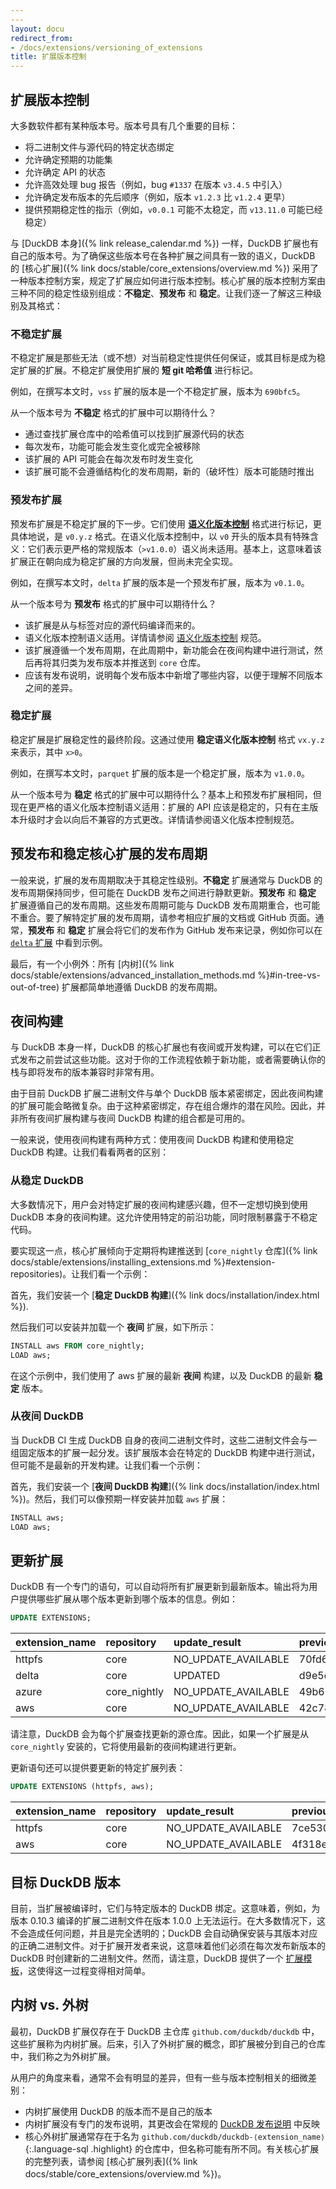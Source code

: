 ```yaml
---
---
layout: docu
redirect_from:
- /docs/extensions/versioning_of_extensions
title: 扩展版本控制
---
```


## 扩展版本控制

大多数软件都有某种版本号。版本号具有几个重要的目标：

* 将二进制文件与源代码的特定状态绑定
* 允许确定预期的功能集
* 允许确定 API 的状态
* 允许高效处理 bug 报告（例如，bug `#1337` 在版本 `v3.4.5` 中引入）
* 允许确定发布版本的先后顺序（例如，版本 `v1.2.3` 比 `v1.2.4` 更早）
* 提供预期稳定性的指示（例如，`v0.0.1` 可能不太稳定，而 `v13.11.0` 可能已经稳定）

与 [DuckDB 本身]({% link release_calendar.md %}) 一样，DuckDB 扩展也有自己的版本号。为了确保这些版本号在各种扩展之间具有一致的语义，DuckDB 的 [核心扩展]({% link docs/stable/core_extensions/overview.md %}) 采用了一种版本控制方案，规定了扩展应如何进行版本控制。核心扩展的版本控制方案由三种不同的稳定性级别组成：**不稳定**、**预发布** 和 **稳定**。让我们逐一了解这三种级别及其格式：

### 不稳定扩展

不稳定扩展是那些无法（或不想）对当前稳定性提供任何保证，或其目标是成为稳定扩展的扩展。不稳定扩展使用扩展的 **短 git 哈希值** 进行标记。

例如，在撰写本文时，`vss` 扩展的版本是一个不稳定扩展，版本为 `690bfc5`。

从一个版本号为 **不稳定** 格式的扩展中可以期待什么？

* 通过查找扩展仓库中的哈希值可以找到扩展源代码的状态
* 每次发布，功能可能会发生变化或完全被移除
* 该扩展的 API 可能会在每次发布时发生变化
* 该扩展可能不会遵循结构化的发布周期，新的（破坏性）版本可能随时推出

### 预发布扩展

预发布扩展是不稳定扩展的下一步。它们使用 **[语义化版本控制](https://semver.org/)** 格式进行标记，更具体地说，是 `v0.y.z` 格式。在语义化版本控制中，以 `v0` 开头的版本具有特殊含义：它们表示更严格的常规版本（`>v1.0.0`）语义尚未适用。基本上，这意味着该扩展正在朝向成为稳定扩展的方向发展，但尚未完全实现。

例如，在撰写本文时，`delta` 扩展的版本是一个预发布扩展，版本为 `v0.1.0`。

从一个版本号为 **预发布** 格式的扩展中可以期待什么？

* 该扩展是从与标签对应的源代码编译而来的。
* 语义化版本控制语义适用。详情请参阅 [语义化版本控制](https://semver.org/) 规范。
* 该扩展遵循一个发布周期，在此周期中，新功能会在夜间构建中进行测试，然后再将其归类为发布版本并推送到 `core` 仓库。
* 应该有发布说明，说明每个发布版本中新增了哪些内容，以便于理解不同版本之间的差异。

### 稳定扩展

稳定扩展是扩展稳定性的最终阶段。这通过使用 **稳定语义化版本控制** 格式 `vx.y.z` 来表示，其中 `x>0`。

例如，在撰写本文时，`parquet` 扩展的版本是一个稳定扩展，版本为 `v1.0.0`。

从一个版本号为 **稳定** 格式的扩展中可以期待什么？基本上和预发布扩展相同，但现在更严格的语义化版本控制语义适用：扩展的 API 应该是稳定的，只有在主版本升级时才会以向后不兼容的方式更改。详情请参阅语义化版本控制规范。

## 预发布和稳定核心扩展的发布周期

一般来说，扩展的发布周期取决于其稳定性级别。**不稳定** 扩展通常与 DuckDB 的发布周期保持同步，但可能在 DuckDB 发布之间进行静默更新。**预发布** 和 **稳定** 扩展遵循自己的发布周期。这些发布周期可能与 DuckDB 发布周期重合，也可能不重合。要了解特定扩展的发布周期，请参考相应扩展的文档或 GitHub 页面。通常，**预发布** 和 **稳定** 扩展会将它们的发布作为 GitHub 发布来记录，例如你可以在 [`delta` 扩展](https://github.com/duckdb/duckdb-delta/releases) 中看到示例。

最后，有一个小例外：所有 [内树]({% link docs/stable/extensions/advanced_installation_methods.md %}#in-tree-vs-out-of-tree) 扩展都简单地遵循 DuckDB 的发布周期。

## 夜间构建

与 DuckDB 本身一样，DuckDB 的核心扩展也有夜间或开发构建，可以在它们正式发布之前尝试这些功能。这对于你的工作流程依赖于新功能，或者需要确认你的栈与即将发布的版本兼容时非常有用。

由于目前 DuckDB 扩展二进制文件与单个 DuckDB 版本紧密绑定，因此夜间构建的扩展可能会略微复杂。由于这种紧密绑定，存在组合爆炸的潜在风险。因此，并非所有夜间扩展构建与夜间 DuckDB 构建的组合都是可用的。

一般来说，使用夜间构建有两种方式：使用夜间 DuckDB 构建和使用稳定 DuckDB 构建。让我们看看两者的区别：

### 从稳定 DuckDB

大多数情况下，用户会对特定扩展的夜间构建感兴趣，但不一定想切换到使用 DuckDB 本身的夜间构建。这允许使用特定的前沿功能，同时限制暴露于不稳定代码。

要实现这一点，核心扩展倾向于定期将构建推送到 [`core_nightly` 仓库]({% link docs/stable/extensions/installing_extensions.md %}#extension-repositories)。让我们看一个示例：

首先，我们安装一个 [**稳定 DuckDB 构建**]({% link docs/installation/index.html %}).

然后我们可以安装并加载一个 **夜间** 扩展，如下所示：

```sql
INSTALL aws FROM core_nightly;
LOAD aws;
```

在这个示例中，我们使用了 aws 扩展的最新 **夜间** 构建，以及 DuckDB 的最新 **稳定** 版本。

### 从夜间 DuckDB

当 DuckDB CI 生成 DuckDB 自身的夜间二进制文件时，这些二进制文件会与一组固定版本的扩展一起分发。该扩展版本会在特定的 DuckDB 构建中进行测试，但可能不是最新的开发构建。让我们看一个示例：

首先，我们安装一个 [**夜间 DuckDB 构建**]({% link docs/installation/index.html %})。然后，我们可以像预期一样安装并加载 `aws` 扩展：

```sql
INSTALL aws;
LOAD aws;
```

## 更新扩展

DuckDB 有一个专门的语句，可以自动将所有扩展更新到最新版本。输出将为用户提供哪些扩展从哪个版本更新到哪个版本的信息。例如：

```sql
UPDATE EXTENSIONS;
```

<div class="monospace_table"></div>

| extension_name | repository   | update_result       | previous_version | current_version |
| :------------- | :----------- | :------------------ | :--------------- | :-------------- |
| httpfs         | core         | NO_UPDATE_AVAILABLE | 70fd6a8a24       | 70fd6a8a24      |
| delta          | core         | UPDATED             | d9e5cc1          | 04c61e4         |
| azure          | core_nightly | NO_UPDATE_AVAILABLE | 49b63dc          | 49b63dc         |
| aws            | core         | NO_UPDATE_AVAILABLE | 42c78d3          | 42c78d3         |

请注意，DuckDB 会为每个扩展查找更新的源仓库。因此，如果一个扩展是从 `core_nightly` 安装的，它将使用最新的夜间构建进行更新。

更新语句还可以提供要更新的特定扩展列表：

```sql
UPDATE EXTENSIONS (httpfs, aws);
```

<div class="monospace_table"></div>

| extension_name | repository | update_result       | previous_version | current_version |
| :------------- | :--------- | :------------------ | :--------------- | :-------------- |
| httpfs         | core       | NO_UPDATE_AVAILABLE | 7ce5308          | 7ce5308         |
| aws            | core       | NO_UPDATE_AVAILABLE | 4f318eb          | 4f318eb         |

## 目标 DuckDB 版本

目前，当扩展被编译时，它们与特定版本的 DuckDB 绑定。这意味着，例如，为版本 0.10.3 编译的扩展二进制文件在版本 1.0.0 上无法运行。在大多数情况下，这不会造成任何问题，并且是完全透明的；DuckDB 会自动确保安装与其版本对应的正确二进制文件。对于扩展开发者来说，这意味着他们必须在每次发布新版本的 DuckDB 时创建新的二进制文件。然而，请注意，DuckDB 提供了一个 [扩展模板](https://github.com/duckdb/extension-template)，这使得这一过程变得相对简单。

## 内树 vs. 外树

最初，DuckDB 扩展仅存在于 DuckDB 主仓库 `github.com/duckdb/duckdb` 中，这些扩展称为内树扩展。后来，引入了外树扩展的概念，即扩展被分到自己的仓库中，我们称之为外树扩展。

从用户的角度来看，通常不会有明显的差异，但有一些与版本控制相关的细微差别：

* 内树扩展使用 DuckDB 的版本而不是自己的版本
* 内树扩展没有专门的发布说明，其更改会在常规的 [DuckDB 发布说明](https://github.com/duckdb/duckdb/releases) 中反映
* 核心外树扩展通常存在于名为 `github.com/duckdb/duckdb-⟨extension_name⟩`{:.language-sql .highlight} 的仓库中，但名称可能有所不同。有关核心扩展的完整列表，请参阅 [核心扩展列表]({% link docs/stable/core_extensions/overview.md %})。